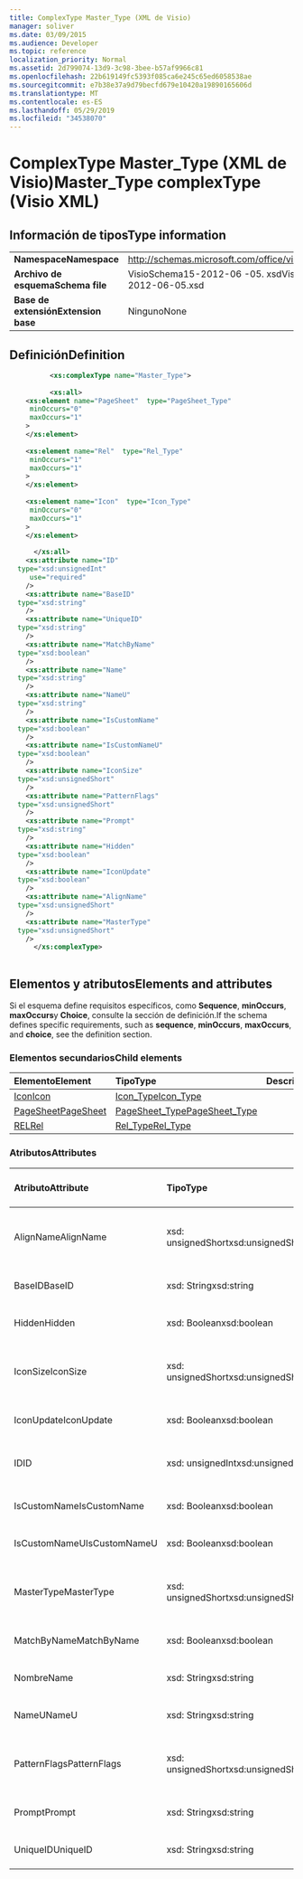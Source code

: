 ```yaml
---
title: ComplexType Master_Type (XML de Visio)
manager: soliver
ms.date: 03/09/2015
ms.audience: Developer
ms.topic: reference
localization_priority: Normal
ms.assetid: 2d799074-13d9-3c98-3bee-b57af9966c81
ms.openlocfilehash: 22b619149fc5393f085ca6e245c65ed6058538ae
ms.sourcegitcommit: e7b38e37a9d79becfd679e10420a19890165606d
ms.translationtype: MT
ms.contentlocale: es-ES
ms.lasthandoff: 05/29/2019
ms.locfileid: "34538070"
---
```

# <a name="mastertype-complextype-visio-xml"></a><span data-ttu-id="92372-102">ComplexType Master_Type (XML de Visio)</span><span class="sxs-lookup"><span data-stu-id="92372-102">Master_Type complexType (Visio XML)</span></span>

## <a name="type-information"></a><span data-ttu-id="92372-103">Información de tipos</span><span class="sxs-lookup"><span data-stu-id="92372-103">Type information</span></span>

|||
|:-----|:-----|
|<span data-ttu-id="92372-104">**Namespace**</span><span class="sxs-lookup"><span data-stu-id="92372-104">**Namespace**</span></span> <br/> |http://schemas.microsoft.com/office/visio/2011/1/core  <br/> |
|<span data-ttu-id="92372-105">**Archivo de esquema**</span><span class="sxs-lookup"><span data-stu-id="92372-105">**Schema file**</span></span> <br/> |<span data-ttu-id="92372-106">VisioSchema15-2012-06 -05. xsd</span><span class="sxs-lookup"><span data-stu-id="92372-106">VisioSchema15-2012-06-05.xsd</span></span>  <br/> |
|<span data-ttu-id="92372-107">**Base de extensión**</span><span class="sxs-lookup"><span data-stu-id="92372-107">**Extension base**</span></span> <br/> |<span data-ttu-id="92372-108">Ninguno</span><span class="sxs-lookup"><span data-stu-id="92372-108">None</span></span>  <br/> |
   
## <a name="definition"></a><span data-ttu-id="92372-109">Definición</span><span class="sxs-lookup"><span data-stu-id="92372-109">Definition</span></span>

```XML
          <xs:complexType name="Master_Type">
          
          <xs:all>
    <xs:element name="PageSheet"  type="PageSheet_Type"
     minOccurs="0"
     maxOccurs="1"
    >
    </xs:element>
    
    <xs:element name="Rel"  type="Rel_Type"
     minOccurs="1"
     maxOccurs="1"
    >
    </xs:element>
    
    <xs:element name="Icon"  type="Icon_Type"
     minOccurs="0"
     maxOccurs="1"
    >
    </xs:element>
    
      </xs:all>
    <xs:attribute name="ID"
  type="xsd:unsignedInt"
     use="required"
    />
    <xs:attribute name="BaseID"
  type="xsd:string"
    />
    <xs:attribute name="UniqueID"
  type="xsd:string"
    />
    <xs:attribute name="MatchByName"
  type="xsd:boolean"
    />
    <xs:attribute name="Name"
  type="xsd:string"
    />
    <xs:attribute name="NameU"
  type="xsd:string"
    />
    <xs:attribute name="IsCustomName"
  type="xsd:boolean"
    />
    <xs:attribute name="IsCustomNameU"
  type="xsd:boolean"
    />
    <xs:attribute name="IconSize"
  type="xsd:unsignedShort"
    />
    <xs:attribute name="PatternFlags"
  type="xsd:unsignedShort"
    />
    <xs:attribute name="Prompt"
  type="xsd:string"
    />
    <xs:attribute name="Hidden"
  type="xsd:boolean"
    />
    <xs:attribute name="IconUpdate"
  type="xsd:boolean"
    />
    <xs:attribute name="AlignName"
  type="xsd:unsignedShort"
    />
    <xs:attribute name="MasterType"
  type="xsd:unsignedShort"
    />
      </xs:complexType>
      
```

## <a name="elements-and-attributes"></a><span data-ttu-id="92372-110">Elementos y atributos</span><span class="sxs-lookup"><span data-stu-id="92372-110">Elements and attributes</span></span>

<span data-ttu-id="92372-111">Si el esquema define requisitos específicos, como **Sequence**, **minOccurs**, **maxOccurs**y **Choice**, consulte la sección de definición.</span><span class="sxs-lookup"><span data-stu-id="92372-111">If the schema defines specific requirements, such as **sequence**, **minOccurs**, **maxOccurs**, and **choice**, see the definition section.</span></span> 
  
### <a name="child-elements"></a><span data-ttu-id="92372-112">Elementos secundarios</span><span class="sxs-lookup"><span data-stu-id="92372-112">Child elements</span></span>

|<span data-ttu-id="92372-113">**Elemento**</span><span class="sxs-lookup"><span data-stu-id="92372-113">**Element**</span></span>|<span data-ttu-id="92372-114">**Tipo**</span><span class="sxs-lookup"><span data-stu-id="92372-114">**Type**</span></span>|<span data-ttu-id="92372-115">**Descripción**</span><span class="sxs-lookup"><span data-stu-id="92372-115">**Description**</span></span>|
|:-----|:-----|:-----|
|[<span data-ttu-id="92372-116">Icon</span><span class="sxs-lookup"><span data-stu-id="92372-116">Icon</span></span>](icon-element-master_type-complextypevisio-xml.md) <br/> |[<span data-ttu-id="92372-117">Icon_Type</span><span class="sxs-lookup"><span data-stu-id="92372-117">Icon_Type</span></span>](icon_type-complextypevisio-xml.md) <br/> ||
|[<span data-ttu-id="92372-118">PageSheet</span><span class="sxs-lookup"><span data-stu-id="92372-118">PageSheet</span></span>](pagesheet-element-master_type-complextypevisio-xml.md) <br/> |[<span data-ttu-id="92372-119">PageSheet_Type</span><span class="sxs-lookup"><span data-stu-id="92372-119">PageSheet_Type</span></span>](pagesheet_type-complextypevisio-xml.md) <br/> ||
|[<span data-ttu-id="92372-120">REL</span><span class="sxs-lookup"><span data-stu-id="92372-120">Rel</span></span>](rel-element-master_type-complextypevisio-xml.md) <br/> |[<span data-ttu-id="92372-121">Rel_Type</span><span class="sxs-lookup"><span data-stu-id="92372-121">Rel_Type</span></span>](rel_type-complextypevisio-xml.md) <br/> ||
   
### <a name="attributes"></a><span data-ttu-id="92372-122">Atributos</span><span class="sxs-lookup"><span data-stu-id="92372-122">Attributes</span></span>

|<span data-ttu-id="92372-123">**Atributo**</span><span class="sxs-lookup"><span data-stu-id="92372-123">**Attribute**</span></span>|<span data-ttu-id="92372-124">**Tipo**</span><span class="sxs-lookup"><span data-stu-id="92372-124">**Type**</span></span>|<span data-ttu-id="92372-125">**Obligatorio**</span><span class="sxs-lookup"><span data-stu-id="92372-125">**Required**</span></span>|<span data-ttu-id="92372-126">**Descripción**</span><span class="sxs-lookup"><span data-stu-id="92372-126">**Description**</span></span>|<span data-ttu-id="92372-127">**Posibles valores**</span><span class="sxs-lookup"><span data-stu-id="92372-127">**Possible values**</span></span>|
|:-----|:-----|:-----|:-----|:-----|
|<span data-ttu-id="92372-128">AlignName</span><span class="sxs-lookup"><span data-stu-id="92372-128">AlignName</span></span>  <br/> |<span data-ttu-id="92372-129">xsd: unsignedShort</span><span class="sxs-lookup"><span data-stu-id="92372-129">xsd:unsignedShort</span></span>  <br/> |<span data-ttu-id="92372-130">opcional</span><span class="sxs-lookup"><span data-stu-id="92372-130">optional</span></span>  <br/> ||<span data-ttu-id="92372-131">Valores del tipo xsd: unsignedShort.</span><span class="sxs-lookup"><span data-stu-id="92372-131">Values of the xsd:unsignedShort type.</span></span>  <br/> |
|<span data-ttu-id="92372-132">BaseID</span><span class="sxs-lookup"><span data-stu-id="92372-132">BaseID</span></span>  <br/> |<span data-ttu-id="92372-133">xsd: String</span><span class="sxs-lookup"><span data-stu-id="92372-133">xsd:string</span></span>  <br/> |<span data-ttu-id="92372-134">opcional</span><span class="sxs-lookup"><span data-stu-id="92372-134">optional</span></span>  <br/> ||<span data-ttu-id="92372-135">Valores del tipo xsd: String.</span><span class="sxs-lookup"><span data-stu-id="92372-135">Values of the xsd:string type.</span></span>  <br/> |
|<span data-ttu-id="92372-136">Hidden</span><span class="sxs-lookup"><span data-stu-id="92372-136">Hidden</span></span>  <br/> |<span data-ttu-id="92372-137">xsd: Boolean</span><span class="sxs-lookup"><span data-stu-id="92372-137">xsd:boolean</span></span>  <br/> |<span data-ttu-id="92372-138">opcional</span><span class="sxs-lookup"><span data-stu-id="92372-138">optional</span></span>  <br/> ||<span data-ttu-id="92372-139">Valores del tipo xsd: Boolean.</span><span class="sxs-lookup"><span data-stu-id="92372-139">Values of the xsd:boolean type.</span></span>  <br/> |
|<span data-ttu-id="92372-140">IconSize</span><span class="sxs-lookup"><span data-stu-id="92372-140">IconSize</span></span>  <br/> |<span data-ttu-id="92372-141">xsd: unsignedShort</span><span class="sxs-lookup"><span data-stu-id="92372-141">xsd:unsignedShort</span></span>  <br/> |<span data-ttu-id="92372-142">opcional</span><span class="sxs-lookup"><span data-stu-id="92372-142">optional</span></span>  <br/> ||<span data-ttu-id="92372-143">Valores del tipo xsd: unsignedShort.</span><span class="sxs-lookup"><span data-stu-id="92372-143">Values of the xsd:unsignedShort type.</span></span>  <br/> |
|<span data-ttu-id="92372-144">IconUpdate</span><span class="sxs-lookup"><span data-stu-id="92372-144">IconUpdate</span></span>  <br/> |<span data-ttu-id="92372-145">xsd: Boolean</span><span class="sxs-lookup"><span data-stu-id="92372-145">xsd:boolean</span></span>  <br/> |<span data-ttu-id="92372-146">opcional</span><span class="sxs-lookup"><span data-stu-id="92372-146">optional</span></span>  <br/> ||<span data-ttu-id="92372-147">Valores del tipo xsd: Boolean.</span><span class="sxs-lookup"><span data-stu-id="92372-147">Values of the xsd:boolean type.</span></span>  <br/> |
|<span data-ttu-id="92372-148">ID</span><span class="sxs-lookup"><span data-stu-id="92372-148">ID</span></span>  <br/> |<span data-ttu-id="92372-149">xsd: unsignedInt</span><span class="sxs-lookup"><span data-stu-id="92372-149">xsd:unsignedInt</span></span>  <br/> |<span data-ttu-id="92372-150">necesario</span><span class="sxs-lookup"><span data-stu-id="92372-150">required</span></span>  <br/> ||<span data-ttu-id="92372-151">Valores del tipo xsd: unsignedInt.</span><span class="sxs-lookup"><span data-stu-id="92372-151">Values of the xsd:unsignedInt type.</span></span>  <br/> |
|<span data-ttu-id="92372-152">IsCustomName</span><span class="sxs-lookup"><span data-stu-id="92372-152">IsCustomName</span></span>  <br/> |<span data-ttu-id="92372-153">xsd: Boolean</span><span class="sxs-lookup"><span data-stu-id="92372-153">xsd:boolean</span></span>  <br/> |<span data-ttu-id="92372-154">opcional</span><span class="sxs-lookup"><span data-stu-id="92372-154">optional</span></span>  <br/> ||<span data-ttu-id="92372-155">Valores del tipo xsd: Boolean.</span><span class="sxs-lookup"><span data-stu-id="92372-155">Values of the xsd:boolean type.</span></span>  <br/> |
|<span data-ttu-id="92372-156">IsCustomNameU</span><span class="sxs-lookup"><span data-stu-id="92372-156">IsCustomNameU</span></span>  <br/> |<span data-ttu-id="92372-157">xsd: Boolean</span><span class="sxs-lookup"><span data-stu-id="92372-157">xsd:boolean</span></span>  <br/> |<span data-ttu-id="92372-158">opcional</span><span class="sxs-lookup"><span data-stu-id="92372-158">optional</span></span>  <br/> ||<span data-ttu-id="92372-159">Valores del tipo xsd: Boolean.</span><span class="sxs-lookup"><span data-stu-id="92372-159">Values of the xsd:boolean type.</span></span>  <br/> |
|<span data-ttu-id="92372-160">MasterType</span><span class="sxs-lookup"><span data-stu-id="92372-160">MasterType</span></span>  <br/> |<span data-ttu-id="92372-161">xsd: unsignedShort</span><span class="sxs-lookup"><span data-stu-id="92372-161">xsd:unsignedShort</span></span>  <br/> |<span data-ttu-id="92372-162">opcional</span><span class="sxs-lookup"><span data-stu-id="92372-162">optional</span></span>  <br/> ||<span data-ttu-id="92372-163">Valores del tipo xsd: unsignedShort.</span><span class="sxs-lookup"><span data-stu-id="92372-163">Values of the xsd:unsignedShort type.</span></span>  <br/> |
|<span data-ttu-id="92372-164">MatchByName</span><span class="sxs-lookup"><span data-stu-id="92372-164">MatchByName</span></span>  <br/> |<span data-ttu-id="92372-165">xsd: Boolean</span><span class="sxs-lookup"><span data-stu-id="92372-165">xsd:boolean</span></span>  <br/> |<span data-ttu-id="92372-166">opcional</span><span class="sxs-lookup"><span data-stu-id="92372-166">optional</span></span>  <br/> ||<span data-ttu-id="92372-167">Valores del tipo xsd: Boolean.</span><span class="sxs-lookup"><span data-stu-id="92372-167">Values of the xsd:boolean type.</span></span>  <br/> |
|<span data-ttu-id="92372-168">Nombre</span><span class="sxs-lookup"><span data-stu-id="92372-168">Name</span></span>  <br/> |<span data-ttu-id="92372-169">xsd: String</span><span class="sxs-lookup"><span data-stu-id="92372-169">xsd:string</span></span>  <br/> |<span data-ttu-id="92372-170">opcional</span><span class="sxs-lookup"><span data-stu-id="92372-170">optional</span></span>  <br/> ||<span data-ttu-id="92372-171">Valores del tipo xsd: String.</span><span class="sxs-lookup"><span data-stu-id="92372-171">Values of the xsd:string type.</span></span>  <br/> |
|<span data-ttu-id="92372-172">NameU</span><span class="sxs-lookup"><span data-stu-id="92372-172">NameU</span></span>  <br/> |<span data-ttu-id="92372-173">xsd: String</span><span class="sxs-lookup"><span data-stu-id="92372-173">xsd:string</span></span>  <br/> |<span data-ttu-id="92372-174">opcional</span><span class="sxs-lookup"><span data-stu-id="92372-174">optional</span></span>  <br/> ||<span data-ttu-id="92372-175">Valores del tipo xsd: String.</span><span class="sxs-lookup"><span data-stu-id="92372-175">Values of the xsd:string type.</span></span>  <br/> |
|<span data-ttu-id="92372-176">PatternFlags</span><span class="sxs-lookup"><span data-stu-id="92372-176">PatternFlags</span></span>  <br/> |<span data-ttu-id="92372-177">xsd: unsignedShort</span><span class="sxs-lookup"><span data-stu-id="92372-177">xsd:unsignedShort</span></span>  <br/> |<span data-ttu-id="92372-178">opcional</span><span class="sxs-lookup"><span data-stu-id="92372-178">optional</span></span>  <br/> ||<span data-ttu-id="92372-179">Valores del tipo xsd: unsignedShort.</span><span class="sxs-lookup"><span data-stu-id="92372-179">Values of the xsd:unsignedShort type.</span></span>  <br/> |
|<span data-ttu-id="92372-180">Prompt</span><span class="sxs-lookup"><span data-stu-id="92372-180">Prompt</span></span>  <br/> |<span data-ttu-id="92372-181">xsd: String</span><span class="sxs-lookup"><span data-stu-id="92372-181">xsd:string</span></span>  <br/> |<span data-ttu-id="92372-182">opcional</span><span class="sxs-lookup"><span data-stu-id="92372-182">optional</span></span>  <br/> ||<span data-ttu-id="92372-183">Valores del tipo xsd: String.</span><span class="sxs-lookup"><span data-stu-id="92372-183">Values of the xsd:string type.</span></span>  <br/> |
|<span data-ttu-id="92372-184">UniqueID</span><span class="sxs-lookup"><span data-stu-id="92372-184">UniqueID</span></span>  <br/> |<span data-ttu-id="92372-185">xsd: String</span><span class="sxs-lookup"><span data-stu-id="92372-185">xsd:string</span></span>  <br/> |<span data-ttu-id="92372-186">opcional</span><span class="sxs-lookup"><span data-stu-id="92372-186">optional</span></span>  <br/> ||<span data-ttu-id="92372-187">Valores del tipo xsd: String.</span><span class="sxs-lookup"><span data-stu-id="92372-187">Values of the xsd:string type.</span></span>  <br/> |
   

